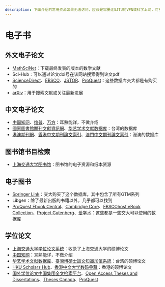 ```yaml
---
description: 下面介绍的常用资源如果无法访问，应该是需要连SJTU的VPN或科学上网，可参考实用工具栏。
---
```


# 电子书

## 外文电子论文

* [MathSciNet](https://mathscinet.ams.org/mathscinet/index.html)：下载最终发表的版本的数学文献
* Sci-Hub：可以通过论文doi号在该网站搜索得到论文pdf
* [ScienceDirect](https://www.sciencedirect.com)、[EBSCO](https://search.ebscohost.com/)、[JSTOR](https://www.jstor.org)、[ProQuest](https://www.proquest.com/)：这些数据库交大都是有购买的
* [arXiv](https://arxiv.org)：用于搜索文献或关注最新进展

## 中文电子论文

* [中国知网](https://kns.cnki.net/)、[维普](http://lib.cqvip.com)、[万方](https://g.wanfangdata.com.cn/)：耳熟能详，不做介绍
* [國家圖書館期刊文獻資訊網](https://tpl.ncl.edu.tw/NclService/%E3%80%91)、[华艺学术文献数据库](http://www.airitilibrary.cn/)：台湾的数据库
* [港澳期刊網](http://hkmpnpub.lib.cuhk.edu.hk/index.html)、[香港中文期刊論文索引](http://hkinchippub.lib.cuhk.edu.hk/)、[澳門中文期刊論文索引](http://libdigital.umac.mo/macau-periodical/journal-title)：港澳的数据库

## 图书馆书目检索

* [上海交通大学图书馆](https://www.lib.sjtu.edu.cn/f/main/index.shtml)：图书馆的电子资源和纸本资源

## 电子图书

* [Springer Link](https://link.springer.com/)：交大购买了这个数据库，其中包含了所有GTM系列
* Libgen：除了最新出版的书籍以外，几乎都可以找到
* [ProQuest Ebook Central](https://ebookcentral.proquest.com/lib/sjtu/home.action)、[Cambridge Core](https://www.cambridge.org/core)、[EBSCOhost eBook Collection](https://web.p.ebscohost.com/ehost/search/)、[Project Gutenberg](https://www.gutenberg.org/)、[爱学术](https://www.iresearchbook.cn/f/channel\_index?placeID=20033)：这些都是一些交大可以使用的数据库

## 学位论文

* [上海交通大学学位论文系统](http://thesis.lib.sjtu.edu.cn/)：收录了上海交通大学的硕博论文
* [中国知网](https://kns.cnki.net/)：耳熟能详，不做介绍
* [华艺学术文献数据库](http://www.airitilibrary.cn/)、[臺灣博碩士論文知識加值系統](https://ndltd.ncl.edu.tw/cgi-bin/gs32/gsweb.cgi/ccd=EesG2Z/login?jstimes=1\&loadingjs=1\&o=dwebmge\&ssoauth=1\&cache=1668673534126)：台湾的硕博论文
* [HKU Scholars Hub](https://hub.hku.hk/advanced-search?location=thesis)、[香港中文大学数码典藏](https://repository.lib.cuhk.edu.hk/sc/advanced-search)：香港的硕博论文
* [国外学位论文中国集团全文检索平台](https://www.pqdtcn.com/?tdsourcetag=s\_pcqq\_aiomsg)、[Open Access Theses and Dissertations](https://oatd.org/)、[Theses Canada](https://library-archives.canada.ca/eng/services/services-libraries/theses/Pages/search-theses-canada.aspx)、[ProQuest](https://www.proquest.com/pqdtglobal/advanced?accountid=13818)
